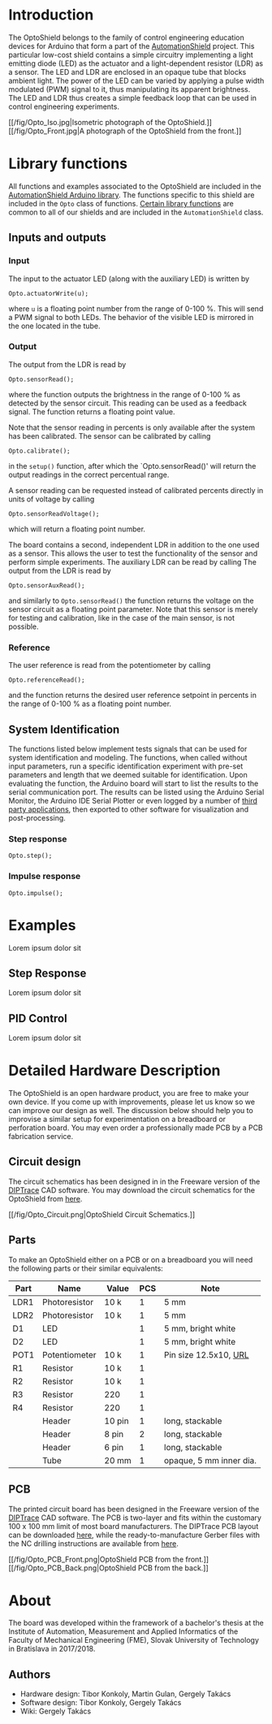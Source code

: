 ﻿# Introduction

The OptoShield belongs to the family of control engineering education devices for Arduino that form a part of the [AutomationShield](https://www.automationshield.com) project. This particular low-cost shield contains a simple circuitry implementing a light emitting diode (LED) as the actuator and a light-dependent resistor (LDR) as a sensor. The LED and LDR are enclosed in an opaque tube that blocks ambient light. The power of the LED can be varied by applying a pulse width modulated (PWM) signal to it, thus manipulating its apparent brightness. The LED and LDR thus creates a simple feedback loop that can be used in control engineering experiments.

[[/fig/Opto_Iso.jpg|Isometric photograph of the OptoShield.]]
[[/fig/Opto_Front.jpg|A photograph of the OptoShield from the front.]]

# Library functions

All functions and examples associated to the OptoShield are included in the [AutomationShield Arduino library](https://github.com/gergelytakacs/AutomationShield). The functions specific to this shield are included in the `Opto` class of functions. [Certain library functions](https://github.com/gergelytakacs/AutomationShield/wiki/Common-functions) are common to all of our shields and are included in the `AutomationShield` class. 

## Inputs and outputs

### Input
The input to the actuator LED (along with the auxiliary LED) is written by 
```
Opto.actuatorWrite(u);
```
where `u` is a floating point number from the range of 0-100 %. This will send a PWM signal to both LEDs. The behavior of the visible LED is mirrored in the one located in the tube.

### Output
The output from the LDR is read by 
```
Opto.sensorRead();
```
where the function outputs the brightness in the range of 0-100 % as detected by the sensor circuit. This reading can be used as a feedback signal. The function returns a floating point value. 

Note that the sensor reading in percents is only available after the system has been calibrated. The sensor can be calibrated by calling
```
Opto.calibrate();
```
in the `setup()` function, after which the `Opto.sensorRead()' will return the output readings in the correct percentual range.

A sensor reading can be requested instead of calibrated percents directly in units of voltage by calling
```
Opto.sensorReadVoltage();
```
which will return a floating point number. 

The board contains a second, independent LDR in addition to the one used as a sensor. This allows the user to test the functionality of the sensor and perform simple experiments. The auxiliary LDR can be read by calling 
The output from the LDR is read by 
```
Opto.sensorAuxRead();
```
and similarly to `Opto.sensorRead()` the function returns the voltage on the sensor circuit as a floating point parameter. Note that this sensor is merely for testing and calibration, like in the case of the main sensor, is not possible.

### Reference

The user reference is read from the potentiometer by calling
```
Opto.referenceRead();
```
and the function returns the desired user reference setpoint in percents in the range of 0-100 \% as a floating point number.


## System Identification 

The functions listed below implement tests signals that can be used for system identification and modeling. The functions, when called without input parameters, run a specific identification experiment with pre-set parameters and length that we deemed suitable for identification. Upon evaluating the function, the Arduino board will start to list the results to the serial communication port. The results can be listed using the Arduino Serial Monitor, the Arduino IDE Serial Plotter or even logged by a number of [third party applications](http://freeware.the-meiers.org/), then exported to other software for visualization and post-processing.

### Step response
```
Opto.step();
```

### Impulse response
```
Opto.impulse();
```

# Examples

Lorem ipsum dolor sit

## Step Response

Lorem ipsum dolor sit 

## PID Control

Lorem ipsum dolor sit

# Detailed Hardware Description

The OptoShield is an open hardware product, you are free to make your own device. If you come up with improvements, please let us know so we can improve our design as well. The discussion below should help you to improvise a similar setup for experimentation on a breadboard or perforation board. You may even order a professionally made PCB  by a PCB fabrication service.

## Circuit design

The circuit schematics has been designed in  in the Freeware version of the [DIPTrace](https://diptrace.com/) CAD software. You may download the circuit schematics for the OptoShield from [here](https://github.com/gergelytakacs/AutomationShield/wiki/file/OptoShield_Circuit.zip).

[[/fig/Opto_Circuit.png|OptoShield Circuit Schematics.]]


## Parts

To make an OptoShield either on a PCB or on a breadboard you will need the following parts or their similar equivalents:

|Part              | Name             | Value | PCS  | Note                       |
|------------------|------------------|-------|------|----------------------------|
| LDR1             | Photoresistor    | 10 k  | 1    | 5 mm                       |
| LDR2             | Photoresistor    | 10 k  | 1    | 5 mm                       |
| D1               | LED              |       | 1    | 5 mm, bright white         |
| D2               | LED              |       | 1    | 5 mm, bright white         |
| POT1             | Potentiometer    | 10 k  | 1    | Pin size 12.5x10, [URL](https://www.tme.eu/sk/Document/a8800d4bf548c3723171950d7cc2898f/ACP_CA14-CE14.pdf)|
| R1               | Resistor         | 10 k  | 1    |                            |
| R2               | Resistor         | 10 k  | 1    |                            |
| R3               | Resistor         | 220   | 1    |                            |
| R4               | Resistor         | 220   | 1    |                            |
|                  | Header           | 10 pin| 1    | long, stackable            |
|                  | Header           | 8 pin | 2    | long, stackable            |
|                  | Header           | 6 pin | 1    | long, stackable            |
|                  | Tube             | 20 mm | 1    | opaque, 5 mm inner dia.    |

## PCB
The printed circuit board has been designed in the Freeware version of the [DIPTrace](https://diptrace.com/) CAD software. The PCB is two-layer and fits within the customary 100 x 100 mm limit of most board manufacturers. The DIPTrace PCB layout can be downloaded [here](https://github.com/gergelytakacs/AutomationShield/wiki/file/OptoShield_PCB.zip), while the ready-to-manufacture Gerber files with the NC drilling instructions are available from [here](https://github.com/gergelytakacs/AutomationShield/wiki/file/OptoShield_Gerber.zip).

[[/fig/Opto_PCB_Front.png|OptoShield PCB from the front.]]
[[/fig/Opto_PCB_Back.png|OptoShield PCB from the back.]]

# About

The board was developed within the framework of a bachelor's thesis at the Institute of Automation, Measurement and Applied Informatics of the Faculty of Mechanical Engineering (FME), Slovak University of Technology in Bratislava in 2017/2018. 

## Authors

* Hardware design: Tibor Konkoly, Martin Gulan, Gergely Takács
* Software design: Tibor Konkoly, Gergely Takács
* Wiki: Gergely Takács